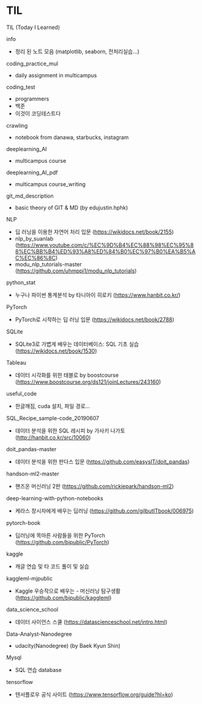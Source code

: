 # TIL
TIL (Today I Learned)  



info 

- 정리 된 노트 모음 (matplotlib, seaborn, 전처리실습...)  



coding_practice_mul

- daily assignment in multicampus  



coding_test

- programmers
- 백준
- 이것이 코딩테스트다   



crawling 

- notebook from danawa, starbucks, instagram  



deeplearning_AI

- multicampus course  



deeplearning_AI_pdf 

- multicampus course_writing



git_md_description 

- basic theory of GIT & MD (by edujustin.hphk)  



NLP 

- 딥 러닝을 이용한 자연어 처리 입문 (https://wikidocs.net/book/2155)
- nlp_by_suanlab (https://www.youtube.com/c/%EC%9D%B4%EC%88%98%EC%95%88%EC%BB%B4%ED%93%A8%ED%84%B0%EC%97%B0%EA%B5%AC%EC%86%8C)
- modu_nlp_tutorials-master (https://github.com/uhmppi1/modu_nlp_tutorials)



python_stat 

- 누구나 파이썬 통계분석 by 타니아이 히로키 (https://www.hanbit.co.kr/)  



PyTorch

- PyTorch로 시작하는 딥 러닝 입문 (https://wikidocs.net/book/2788)  



SQLite 

- SQLite3로 가볍게 배우는 데이터베이스: SQL 기초 실습 (https://wikidocs.net/book/1530) 

 

Tableau 

- 데이터 시각화를 위한 태블로 by boostcourse (https://www.boostcourse.org/ds121/joinLectures/243160)  



useful_code 

- 한글깨짐, cuda 설치, 파일 경로...  



SQL_Recipe_sample-code_20190607 

- 데이터 분석을 위한 SQL 레시피 by 가사키 나가토 (http://hanbit.co.kr/src/10060)  



doit_pandas-master

- 데이터 분석을 위한 판다스 입문 (https://github.com/easysIT/doit_pandas)  



handson-ml2-master 

- 핸즈온 머신러닝 2판 (https://github.com/rickiepark/handson-ml2)  



deep-learning-with-python-notebooks 

- 케라스 창시자에게 배우는 딥러닝 (https://github.com/gilbutITbook/006975)  



pytorch-book 

- 딥러닝에 목마른 사람들을 위한 PyTorch (https://github.com/bjpublic/PyTorch) 

 

kaggle 

- 캐글 연습 및 타 코드 풀이 및 실습



kaggleml-mjpublic 

- Kaggle 우승작으로 배우는 - 머신러닝 탐구생활 (https://github.com/bjpublic/kaggleml)  



data_science_school 

- 데이터 사이언스 스쿨 (https://datascienceschool.net/intro.html)



Data-Analyst-Nanodegree 

- udacity(Nanodegree) (by Baek Kyun Shin)



Mysql

- SQL 연습 database



tensorflow

- 텐서플로우 공식 사이트 (https://www.tensorflow.org/guide?hl=ko)
